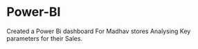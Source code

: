 # Power-BI
Created a Power Bi dashboard For Madhav stores Analysing Key parameters for their Sales.
